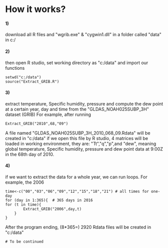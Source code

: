 # How it works?

#### 1) 
download all R files and "wgrib.exe" & "cygwin1.dll" in a folder called "data" in c:/

#### 2)
then open R studio, set working directory as "c:/data" and import our functions

 	setwd("c:/data")
 	source("Extract_GRIB.R")

#### 3) 
extract temperature, Specific humidity, pressure and compute the dew point at a certain year, day and time from the "GLDAS_NOAH025SUBP_3H" dataset (GRIB) For example, after running

	Extract_GRIB("2010",68,"09")


A file named "GLDAS_NOAH025SUBP_3H_2010_068_09.Rdata" will be created in "c:/data" if we open this file by R studio, 4 matrices will be loaded in working environment, they are: "Tt","q","p",and "dew", meaning global temperature, Specific humidity, pressure and dew point data at 9:00Z in the 68th day of 2010.

#### 4) 
if we want to extract the data for a whole year, we can run loops. For example, the 2006

	time<-c("00","03","06","09","12","15","18","21") # all times for one-day
 	for (day in 1:365){  # 365 days in 2016
   	for (t in time){
     		Extract_GRIB("2006",day,t)
   		}
 	}
 
After the program ending, (8*365=) 2920 Rdata files will be created in "c:/data"
 
	# To be continued
